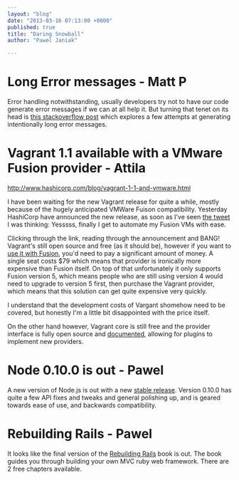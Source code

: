 ```yaml
---
layout: "blog"
date: "2013-03-16 07:13:00 +0000"
published: true
title: "Daring Snowball"
author: "Pawel Janiak"

---
```


Long Error messages - Matt P
==
Error handling notwithstanding, usually developers try not to have our code generate error messages if we can at all help it. But turning that tenet on its head is [this stackoverflow post](http://codegolf.stackexchange.com/questions/1956/generate-the-longest-error-message-in-c) which explores a few attempts at generating intentionally long error messages.

Vagrant 1.1 available with a VMware Fusion provider - Attila
==
http://www.hashicorp.com/blog/vagrant-1-1-and-vmware.html

I have been waiting for the new Vagrant release for quite a while, mostly because of the hugely anticipated VMWare Fuison compatibility.
Yesterday HashiCorp have announced the new release, as soon as I've seen [the tweet](https://twitter.com/hashicorp/status/312235310564114434) I was thinking: Yesssss, finally I get to automate my Fusion VMs with ease.

Clicking through the link, reading through the announcement and BANG! Vagrant's still open source and free (as it should be), however if you want to [use it with Fusion](http://www.vagrantup.com/vmware), you'd need to pay a significant amount of money. A single seat costs $79 which means that provider is ironically more expensive than Fusion itself.
On top of that unfortunately it only supports Fusion version 5, which means people who are still using version 4 would need to upgrade to version 5 first, then purchase the Vagrant provider, which means that this solution can get quite expensive very quickly.

I understand that the development costs of Vargant shomehow need to be covered, but honestly I'm a little bit disappointed with the price itself.

On the other hand however, Vagrant core is still free and the provider interface is fully open source and [documented](http://docs.vagrantup.com/v2/plugins/providers.html), allowing for plugins to implement new providers.


Node 0.10.0 is out - Pawel
==

A new version of Node.js is out with a new [stable release](http://blog.nodejs.org/2013/03/11/node-v0-10-0-stable). Version 0.10.0 has quite a few API fixes and tweaks and general polishing up, and is geared towards ease of use, and backwards compatibility. 

Rebuilding Rails - Pawel
==
It looks like the final version of the [Rebuilding Rails](http://rebuilding-rails.com/) book is out. The book guides you through building your own MVC ruby web framework. There are 2 free chapters available.
